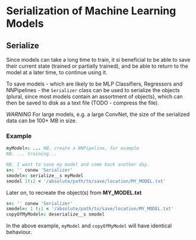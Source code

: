 # Serialization of Machine Learning Models

## Serialize

Since models can take a long time to train, it si beneficial to
be able to save their current state (trained or partially trained),
and be able to return to the model at a later time, to continue using it.

To save models - which are likely to be MLP Classifiers, Regressors and NNPipelines - the `Serializer` class
can be used to serialize the objects (plural, since most models contain an assortment of objects), which can then be
saved to disk as a text file (TODO - compress the file).

*WARNING* For large models, e.g. a large ConvNet, the size of the serialized
data can be 100+ MB in size. 

### Example

```j
myModel=: ... NB. create a NNPipeline, for example
NB. ... training...

NB. I want to save my model and come back another day.
s=: '' conew 'Serializer'
smodel=: serialize__s myModel
smodel 1!:2 < '/absolute/path/to/save/location/MY_MODEL.txt'
```

Later on, to recreate the object(s) from **MY_MODEL.txt**

```j
s=: '' conew 'Serializer'
smodel=: 1 !:1 < '/absolute/path/to/save/location/MY_MODEL.txt'
copyOfMyModel=: deserialize__s smodel
```
In the above example, `myModel` and `copyOfMyModel` will have identical
behaviour.